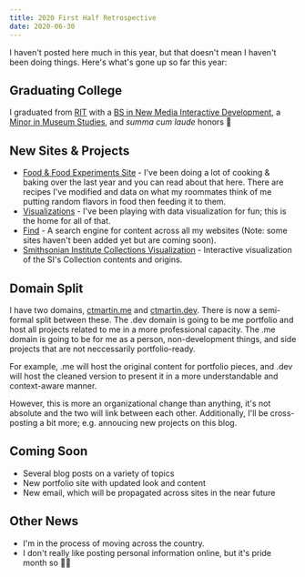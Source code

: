 ```yaml
---
title: 2020 First Half Retrospective
date: 2020-06-30
---
```

I haven't posted here much in this year, but that doesn't mean I haven't been doing things.
Here's what's gone up so far this year:

<!--more-->

## Graduating College

I graduated from [RIT](https://rit.edu/) with a [BS in New Media Interactive Development](https://www.rit.edu/study/new-media-interactive-development-bs), a [Minor in Museum Studies](https://www.rit.edu/study/museum-studies-minor), and _summa cum laude_ honors :tada:

## New Sites & Projects

* [Food & Food Experiments Site](https://food.ctmartin.me/) -
  I've been doing a lot of cooking & baking over the last year and you can read about that here.
  There are recipes I've modified and data on what my roommates think of me putting random flavors in food then feeding it to them.
* [Visualizations](https://vis.ctmartin.me/) -
  I've been playing with data visualization for fun; this is the home for all of that.
* [Find](https://find.ctmartin.me/) -
  A search engine for content across all my websites (Note: some sites haven't been added yet but are coming soon).
* [Smithsonian Institute Collections Visualization](https://si.ctmartin.dev/) -
  Interactive visualization of the SI's Collection contents and origins.

## Domain Split

I have two domains, [ctmartin.me](https://ctmartin.me/) and [ctmartin.dev](https://ctmartin.dev/).
There is now a semi-formal split between these.
The .dev domain is going to be me portfolio and host all projects related to me in a more professional capacity.
The .me domain is going to be for me as a person, non-development things, and side projects that are not neccessarily portfolio-ready.

For example, .me will host the original content for portfolio pieces, and .dev will host the cleaned version to present it in a more understandable and context-aware manner.

However, this is more an organizational change than anything, it's not absolute and the two will link between each other.
Additionally, I'll be cross-posting a bit more; e.g. annoucing new projects on this blog.

## Coming Soon

* Several blog posts on a variety of topics
* New portfolio site with updated look and content
* New email, which will be propagated across sites in the near future

## Other News

* I'm in the process of moving across the country.
* I don't really like posting personal information online, but it's pride month so :rainbow_flag:
